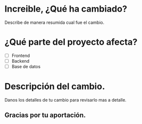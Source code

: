 # Increible, ¿Qué ha cambiado?
   Describe de manera resumida cual fue el cambio.

# ¿Qué parte del proyecto afecta?

   - [ ] Frontend
   - [ ] Backend
   - [ ] Base de datos

# Descripción del cambio.
   Danos los detalles de tu cambio para revisarlo mas a detalle.

## Gracias por tu aportación.
